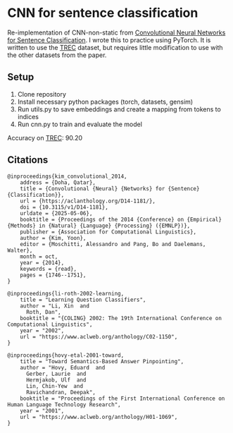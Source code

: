 # CNN for sentence classification
Re-implementation of CNN-non-static from [Convolutional Neural Networks for Sentence Classification](https://arxiv.org/abs/1408.5882).
I wrote this to practice using PyTorch. It is written to use the [TREC](https://huggingface.co/datasets/CogComp/trec) dataset,
but requires little modification to use with the other datasets from the paper.

## Setup
1. Clone repository
2. Install necessary python packages (torch, datasets, gensim)
3. Run utils.py to save embeddings and create a mapping from tokens to indices
4. Run cnn.py to train and evaluate the model

Accuracy on [TREC](https://huggingface.co/datasets/CogComp/trec): 90.20

## Citations

    @inproceedings{kim_convolutional_2014,
        address = {Doha, Qatar},
        title = {Convolutional {Neural} {Networks} for {Sentence} {Classification}},
        url = {https://aclanthology.org/D14-1181/},
        doi = {10.3115/v1/D14-1181},
        urldate = {2025-05-06},
        booktitle = {Proceedings of the 2014 {Conference} on {Empirical} {Methods} in {Natural} {Language} {Processing} ({EMNLP})},
        publisher = {Association for Computational Linguistics},
        author = {Kim, Yoon},
        editor = {Moschitti, Alessandro and Pang, Bo and Daelemans, Walter},
        month = oct,
        year = {2014},
        keywords = {read},
        pages = {1746--1751},
    }

    @inproceedings{li-roth-2002-learning,
        title = "Learning Question Classifiers",
        author = "Li, Xin  and
          Roth, Dan",
        booktitle = "{COLING} 2002: The 19th International Conference on Computational Linguistics",
        year = "2002",
        url = "https://www.aclweb.org/anthology/C02-1150",
    }

    @inproceedings{hovy-etal-2001-toward,
        title = "Toward Semantics-Based Answer Pinpointing",
        author = "Hovy, Eduard  and
          Gerber, Laurie  and
          Hermjakob, Ulf  and
          Lin, Chin-Yew  and
          Ravichandran, Deepak",
        booktitle = "Proceedings of the First International Conference on Human Language Technology Research",
        year = "2001",
        url = "https://www.aclweb.org/anthology/H01-1069",
    }
